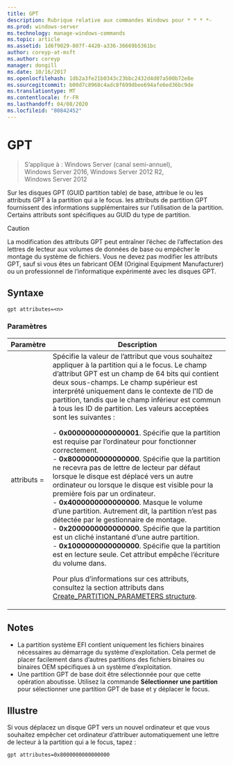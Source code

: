 ```yaml
---
title: GPT
description: Rubrique relative aux commandes Windows pour * * * *-
ms.prod: windows-server
ms.technology: manage-windows-commands
ms.topic: article
ms.assetid: 1d6f9029-807f-4420-a336-36669b5361bc
author: coreyp-at-msft
ms.author: coreyp
manager: dongill
ms.date: 10/16/2017
ms.openlocfilehash: 1db2a3fe21b0343c23bbc2432d4d07a500b72e8e
ms.sourcegitcommit: b00d7c8968c4adc8f699dbee694afe6ed36bc9de
ms.translationtype: MT
ms.contentlocale: fr-FR
ms.lasthandoff: 04/08/2020
ms.locfileid: "80842452"
---
```

# <a name="gpt"></a>GPT

>S’applique à : Windows Server (canal semi-annuel), Windows Server 2016, Windows Server 2012 R2, Windows Server 2012

Sur les disques GPT (GUID partition table) de base, attribue le ou les attributs GPT à la partition qui a le focus.  les attributs de partition GPT fournissent des informations supplémentaires sur l’utilisation de la partition. Certains attributs sont spécifiques au GUID du type de partition.

> [!CAUTION]
> La modification des attributs GPT peut entraîner l’échec de l’affectation des lettres de lecteur aux volumes de données de base ou empêcher le montage du système de fichiers. Vous ne devez pas modifier les attributs GPT, sauf si vous êtes un fabricant OEM (Original Equipment Manufacturer) ou un professionnel de l’informatique expérimenté avec les disques GPT.

## <a name="syntax"></a>Syntaxe

```
gpt attributes=<n>
```

### <a name="parameters"></a>Paramètres

|   Paramètre    |                                                                                                                                                                                                                                                                                                                                                                                                                                                                                                                                                                                                                               Description                                                                                                                                                                                                                                                                                                                                                                                                                                                                                                                                                                                                                                |
|----------------|--------------------------------------------------------------------------------------------------------------------------------------------------------------------------------------------------------------------------------------------------------------------------------------------------------------------------------------------------------------------------------------------------------------------------------------------------------------------------------------------------------------------------------------------------------------------------------------------------------------------------------------------------------------------------------------------------------------------------------------------------------------------------------------------------------------------------------------------------------------------------------------------------------------------------------------------------------------------------------------------------------------------------------------------------------------------------------------------------------------------------------------------------------------------------------------------------------------------------------------------------------------------------|
| attributs =<n> | Spécifie la valeur de l’attribut que vous souhaitez appliquer à la partition qui a le focus. Le champ d’attribut GPT est un champ de 64 bits qui contient deux sous-champs. Le champ supérieur est interprété uniquement dans le contexte de l’ID de partition, tandis que le champ inférieur est commun à tous les ID de partition. Les valeurs acceptées sont les suivantes :<p>-   **0x0000000000000001**. Spécifie que la partition est requise par l’ordinateur pour fonctionner correctement.<br />-   **0x8000000000000000**. Spécifie que la partition ne recevra pas de lettre de lecteur par défaut lorsque le disque est déplacé vers un autre ordinateur ou lorsque le disque est visible pour la première fois par un ordinateur.<br />-   **0x4000000000000000**. Masque le volume d’une partition. Autrement dit, la partition n’est pas détectée par le gestionnaire de montage.<br />-   **0x2000000000000000**. Spécifie que la partition est un cliché instantané d’une autre partition.<br />-   **0x1000000000000000**. Spécifie que la partition est en lecture seule. Cet attribut empêche l’écriture du volume dans.<p>Pour plus d’informations sur ces attributs, consultez la section attributs dans [Create_PARTITION_PARAMETERS structure](https://go.microsoft.com/fwlink/?LinkId=203812). |

## <a name="remarks"></a>Notes

- La partition système EFI contient uniquement les fichiers binaires nécessaires au démarrage du système d’exploitation. Cela permet de placer facilement dans d’autres partitions des fichiers binaires ou binaires OEM spécifiques à un système d’exploitation.
- Une partition GPT de base doit être sélectionnée pour que cette opération aboutisse. Utilisez la commande **Sélectionner une partition** pour sélectionner une partition GPT de base et y déplacer le focus.

## <a name="examples"></a><a name=BKMK_examples></a>Illustre

  Si vous déplacez un disque GPT vers un nouvel ordinateur et que vous souhaitez empêcher cet ordinateur d’attribuer automatiquement une lettre de lecteur à la partition qui a le focus, tapez :
  ```
  gpt attributes=0x8000000000000000
  ```
